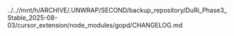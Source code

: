 ../..//mnt/h/ARCHIVE/.UNWRAP/SECOND/backup_repository/DuRi_Phase3_Stable_2025-08-03/cursor_extension/node_modules/gopd/CHANGELOG.md